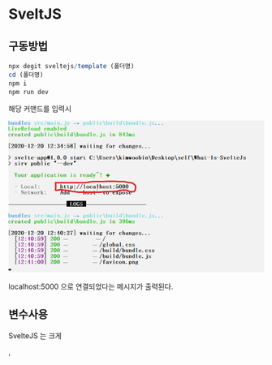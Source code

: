 # SveltJS

## 구동방법

```javascript
npx degit sveltejs/template (폴더명)
cd (폴더명)
npm i
npm run dev
```

해당 커맨드를 입력시

<img src="./gitImages/Install.png"/>

localhost:5000 으로 연결되었다는 메시지가 출력된다.

## 변수사용

SvelteJS 는 크게 <main> , <script> , <style> 로 나뉘는데

<img src="./gitImages/Variable.png">

변수를 해당 부분처럼 사용할 수 있다.

태그의 속상 값 으로도 변수를 사용할 수 있는데

<img src="./gitImages/AttrVariable.png">

src 에 들어갈 값은 public 폴더를 기준으로 상대경로를 적어주어야 한다.

## 스타일링

<img src="./gitImages/Style.png">

스타일은 매우 간단하게 기존에 CSS 작업을 <style> 태그 안에서 해주면 정상 적용된다.

## 컴포넌트 분리

<img src="./gitImages/Other_Component.png">

이렇게 다른 컴포넌트를 src 에 위치시켜주고

<img src="./gitImages/Import.png"/>

이렇게 Import 해와서 재사용이 가능하다.

별도의 export 작업은 해주지않아도 된다.

## HTML 변수

<img src="./gitImages/JustStr.png">

만약 HTML 태그를 변수에 넣고 삽입하고싶다면 어떻게 해야할까?

위와같은 방법으로 하면 결과는

<img src="./gitImages/JustStr_result.png">

위와같이 된다 .그저 문자열로 인식하는 것 이다.

하지만

<img src="./gitImages/UsingHTML.png">

위와 같이

{@html (변수명)}

으로 삽입한다면

<img src="./gitImages/UsingHTML_result.png">

위와 같은 결과가 출력되는 것을 알 수 있다.

## 작동원리

<img src="./gitImages/WhiteBox.png">

해당 사진처럼 main.js 안에 있는 내용이 Build 과정을 거치며
우리가 사용할 수 있도록 컴파일 되는 것이다.

## 함수관리

<img src="./gitImages/onClick.png">

함수를 호출할 때 에는 on:click={함수명} 을 주어야 한다.

함수선언은 <script> 태그 안에서 자유롭게 하면 된다.

위와 같은 코드를 준다면 아래와 같이 출련된다.

<img src="./gitImages/onClick_result.png">

## 반응성 선언

만약 FirstName 이라는 변수와 SecondName 이라는 변수를 조합하여
FullName 을 갖는 변수는 어떻게 사용해야할까??

```javascript
const FirstName = 'Chobby';
const SecondName = 'Kim';
const FullName = FirstName + SecondName;
```

위와같이 입력될 것이지만 만약 이벤트로 FirstName 의 값이 변경된다면 FullName 의 값이 변경될까??

변경되지 않는다. 변경되게 하기 위해서는 변수를 참조하는 변수의 앞에 $: 를 넣어

```javascript
const FirstName = 'Chobby';
const SecondName = 'Kim';
$: FullName = FirstName + SecondName;
```

위와같이 입력해주어야 한다.

## $:

과연 $: 는 어떨때 사용해야할까??

```javascript
<script>$: {alert('hello')}</script>
```

위와 같은경우 컴포넌트가 마운트 될 때 , 스테이트의 값이 어떠한 값이든 변경되는 경우 모두 alert('hello') 가 실행된다.

만약 특정 상태가 변경되는 경우에만 실행하고 싶다면 조건식을 붙일 수 도있다.

```javascript
<script>$: if(value >= 10) {alert('Over 10')}</script>
```

즉 , $: 는 변경되는 상태에 따라 특정 행동을 취해야하는 경우에 사용된다고 볼 수 있다.

## 배열 및 객체 인식

다른 프레임워크들과 같이 상태가 배열 혹은 객체일 경우에

<img src="./gitImages/ArrOrObj.png">

위와 같은 코드를 짜서 버튼을 누른다 하더라도

1 + 2 + 3 + 4 + 5 = 15

해당 화면에서 바뀌지 않는데 그 이유는

배열의 상태변화를 알아차리기 힘들기 때문에 상태가 바뀌더라도 화면에 리랜더링 되지 않는 것이다.

배열의 경우는
스프레드 문법을 이용해

<img src="./gitImages/StateChange.png">

위와 같이 변수 = [...변수 , 새 값]

을 등록하면 변화를 알아차려 리랜더링 한다.

<img src="./gitImages/StateChange_result.png">

위 이미지는 버튼을 두 번 누른 경우이다.

## Props

<img src="./gitImages/Props.png">

부모태그에서 import 한 컴포넌트에 위 사진처럼 프롭스를 주면

<img src="./gitImages/Props_Child.png">

자식 컴포넌트에서 export let (프롭스명) 으로 받아 사용이 가능하다.

결과는 다음과 같다.

<h1>Hello There Your Age is 19</h1>

만약 기본값을 주고 싶다면

<img src="./gitImages/Props_Child.png">

위 사진에서

```javascript
<script>export let age = (기본값)</script>
```

을 한다면 부모 컴포넌트에서 Props 를 주지않고

<Other /> 로 호출하는경우 기본값으로 반영된다.

만약 Props 가 Object 인 경우

<img src="./gitImages/Props_Object.png">

위와 같이 상속해 줄 수 있다

물론 각각의 값만 원하는경우

<Child name={test.name} />

위와같이 전달도 가능하다.

<img src="./gitImages/Props_Object_Take.png">

받아오는 경우엔 다른경우와 같이 받아 올 수 있다.

결과화면은 아래와 같다.

<h1>woobin,19,Programmer</h1>

## 조건문

<img src="./gitImages/Login.png">

위 사진과 같이 HTML 을 제어할 수 있는 조건문을 작성할 수 있다

```javascript
{#if (조건식)}
    <HTML>
{/if}

```

조건식이 True 를 반환하면 HTML 태그가 보이며 False 를 반환하는 경우 보이지 않는다.

<img src="./gitImages/ElseIf.png">

위 사진과 같이 else if 또한 사용이 가능하며 끝에는 항상
{/if} 를 해주어야 오류가 나지 않는다.

## 반복문

<img src="./gitImages/Repeat.png">

```javascript
{# each (배열) as (값 , 인덱스(생략가능) )}
    <HTML>
{/each}
```

의 형태이며 값 은 구조분해 할당이 가능하고 index 를 인자로 받을 수 있다.

사용의 끝에는 항상 each 를 닫아주어야 한다.

반복을 할 때에는 SvelteJS 뿐만 아니라 다른 프레임워크 에서도 key 값을 주어야 하는데

그 이유는 유동적인 어떤 원소가 생성 , 삭제 , 수정 되었는지 컴퓨터가 알기 위해서 이다.

```javascript
{# each (배열) as (값) (값.id)}
    <HTML>
{/each}
```

위 구조처럼 값.id 가 아니더라도 식별을 위해 사용이 가능한 중복되지 않는 key 를 주어야 한다.

## 비동기 작업

비동기 작업을 위해서

```javascript
{#await (비동기 작업함수)()}
    <p>기다리는 동안 표시할 HTML</p>
{:then testVar}
    <p>로딩이 끝나고 데이터를 표시할 HTML {testVar}</p>
{:catch err}
    <p>{err} 에러처리</p>
{/await}
```

해당 구조를 사용해야한다 다음 사진을 보자

<img src="./gitImages/Async.png">

위 사진과 같이 비동기 작업을 할 함수를 SvelteJS 식으로 표현하면 된다.

## 이벤트 처리

모든 이벤트들은 on:(이벤트명) 으로 정의한다

```javascript
<button on:click={event}>Test</button>
<div on:mousemove={event}>Test</div>
<input on:keypress={event} type="text" value="Test" />
```

on 과 event 명을 콜론(:) 으로 구분한다.

<img src="./gitImages/inlineFunction.png">

함수를 on:click 안에서 적용하면 어떻게 될까??

인라인 함수를 정의하면 컴파일 과정에서 문제가 된다고 말하지만 이는 SvelteJS 문법상으로는 문제가 없다

개인적인 생각이지만 그래도 불편하니 그냥 함수를 정의하여 사용하는 것이 좋을 것 같다.

<img src="./gitImages/EventProp.png">

위 사진과 같이 이벤트에는

```javascript
<button on:click|once={함수}>Test</button>
```

해당 형식을 정의하고 있는데 이는 함수를 한 번만 실행하겠다는 것이며

그 다음부턴 눌러도 아무 작동하지 않는다.

그 외에도 preventDefault 를 적용하여 본래 기능을 막아놓았는데

이처럼 여러번 사용할 때 에는 | 연산자를 사용하여 구분한다.

<img src="./gitImages/Types.png">

위 사진은 이벤트 수정자를 모아놓은 것이다.

## 디스패치

SvelteJS 의 디스패치는 React 와 비슷한 구조를 갖고있는데

<img src="./gitImages/PushDispatch.png">

위 사진을 보면

```javascript
import { createEventDispatcher } from 'svelte';

const dispatch = createEventDispatcher();

function Hello() {
	dispatch('msg', {
		text: 'Hello There!!!'
	});
}
```

디스패쳐를 가져와 변수에 할당하여 준 다음

함수에서 디스패치 명 과 필요한 데이터를 담아 쏘아준다.

그렇다면 해당 정보를 어떻게 가져올까??

<img src="./gitImages/PullDispatch.png">

```javascript
import Inner from './Inner.svelte';
<Inner on:msg={(e) => console.log(e)} />;
```

위와같이 해당 컴포넌트를 import 한 후 HTML 로 재사용 할 때

on:(디스패치 이벤트명) 을 사용하면 받아오기가 가능하며 해당 e 에는

다음과 같은 정보들이 들어있다.

<img src="./gitImages/DispatchResult.png">

즉 우리가 원하는 데이터는 e.detail.(정의된 데이터 변수명)

해당 예제에서는 e.detail.text 가 되겠다.

## 데이터 처리기

디스패치 정보를 전달 전달하여 사용하는 경우가 있는데

<img src="./gitImages/OuterComponent.png">

위 사진과 같이 그냥 on:(디스패치 이벤트 명) 만 해놓는다면

<img src="./gitImages/DispatchMain.png">

메인 컴포넌트에서 사용했던 것과 같이 해당 컴포넌트를 불러와 데이터를 받을 수 있다.

그 외에도 자식 컴포넌트를 클릭하였을 때 부모 컴포넌트 에서 어떻게 이벤트를 발생 시킬까?

<img src="./gitImages/ChildClick.png">

해당 사진처럼 단순히 on:(이벤트명) 을 해놓으면 해당 이벤트가 발생한 경우 import 하는 컴포넌트에게 모두 전달하게 된다.

<img src="./gitImages/ParentClick.png">

그렇다면 부모 컴포넌트에선 자식 이벤트와 같은 on:(이벤트명) 으로 해당 이벤트를 처리해줄 수 있는 것이다.

